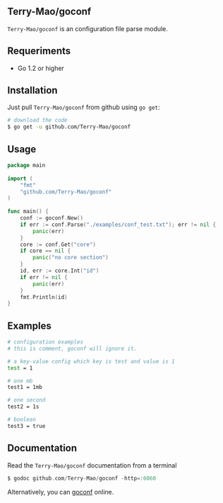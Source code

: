 ## Terry-Mao/goconf

`Terry-Mao/goconf` is an configuration file parse module.

## Requeriments
* Go 1.2 or higher

## Installation

Just pull `Terry-Mao/goconf` from github using `go get`:

```sh
# download the code
$ go get -u github.com/Terry-Mao/goconf
```

## Usage

```go
package main                                                                   
                                                                               
import (                                                                       
    "fmt"                                                                      
    "github.com/Terry-Mao/goconf"                                              
)                                                                              
                                                                               
func main() {                                                                  
    conf := goconf.New()                                                       
    if err := conf.Parse("./examples/conf_test.txt"); err != nil {             
        panic(err)                                                             
    }                                                                          
    core := conf.Get("core")                                                   
    if core == nil {                                                           
        panic("no core section")                                               
    }                                                                          
    id, err := core.Int("id")                                                  
    if err != nil {                                                            
        panic(err)                                                             
    }                                                                          
    fmt.Println(id)                                                            
} 
```

## Examples

```sh
# configuration examples
# this is comment, goconf will ignore it.

# a key-value config which key is test and value is 1
test = 1

# one mb
test1 = 1mb

# one second
test2 = 1s

# boolean
test3 = true
```

## Documentation

Read the `Terry-Mao/goconf` documentation from a terminal

```go
$ godoc github.com/Terry-Mao/goconf -http=:6060
```

Alternatively, you can [goconf](http://go.pkgdoc.org/github.com/Terry-Mao/goconf) online.
